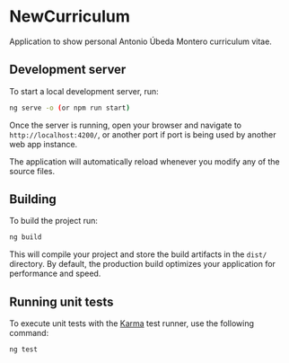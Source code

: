 # NewCurriculum

Application to show personal Antonio Úbeda Montero curriculum vitae.

## Development server

To start a local development server, run:

```bash
ng serve -o (or npm run start)
```

Once the server is running, open your browser and navigate to `http://localhost:4200/`, or another port if port is being used by another web app instance.

The application will automatically reload whenever you modify any of the source files.

## Building

To build the project run:

```bash
ng build
```

This will compile your project and store the build artifacts in the `dist/` directory. By default, the production build optimizes your application for performance and speed.

## Running unit tests

To execute unit tests with the [Karma](https://karma-runner.github.io) test runner, use the following command:

```bash
ng test
```
